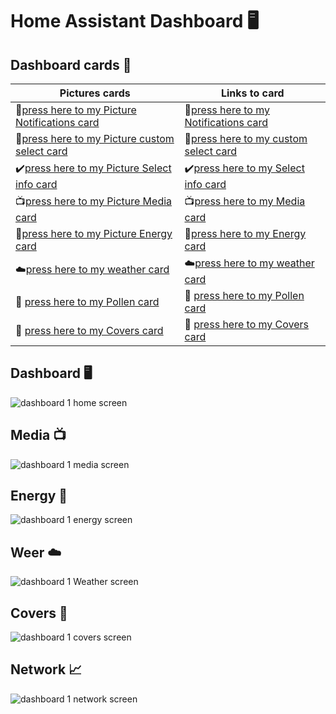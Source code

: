 # Home Assistant Dashboard 🖥️

## Dashboard cards :hammer: 
Pictures cards | Links to card
--------------  | -------------
📓[press here to my Picture Notifications card](https://github.com/jrspowers/Homeassistant-config/blob/master/dashboards/dashboard1/notifications_card)| 📓[press here to my Notifications card](https://github.com/jrspowers/Homeassistant-config/blob/master/dashboards/dashboard1/notifications_card/notifications_card.yaml)
🔨[press here to my Picture custom select card](https://github.com/jrspowers/Homeassistant-config/blob/master/dashboards/dashboard1/custom_select_card)| 🔨[press here to my custom select card](https://github.com/jrspowers/Homeassistant-config/blob/master/dashboards/dashboard1/custom_select_card/custom_select_card.yaml)
✔️[press here to my Picture Select info card](https://github.com/jrspowers/Homeassistant-config/blob/master/dashboards/dashboard1/select_info_card) | ✔️[press here to my Select info card](https://github.com/jrspowers/Homeassistant-config/blob/master/dashboards/dashboard1/select_info_card/select_info_card.yaml)
📺[press here to my Picture Media card](https://github.com/jrspowers/Homeassistant-config/blob/master/dashboards/dashboard1/media_card) | 📺[press here to my Media card](https://github.com/jrspowers/Homeassistant-config/blob/master/dashboards/dashboard1/media_card/media_card.yaml)
🔌[press here to my Picture Energy card](https://github.com/jrspowers/Homeassistant-config/blob/master/dashboards/dashboard1/energy_card) | 🔌[press here to my Energy card](https://github.com/jrspowers/Homeassistant-config/blob/master/dashboards/dashboard1/energy_card/energy_card.yaml)
☁️[press here to my weather card](https://github.com/jrspowers/Homeassistant-config/blob/master/dashboards/dashboard1/weather_card) | ☁️[press here to my weather card](https://github.com/jrspowers/Homeassistant-config/blob/master/dashboards/dashboard1/weather_card/select_weather_card.yaml)
🌳 [press here to my Pollen card](https://github.com/jrspowers/Homeassistant-config/blob/master/dashboards/dashboard1/weather_card) | 🌳 [press here to my Pollen card](https://github.com/jrspowers/Homeassistant-config/blob/master/dashboards/dashboard1/weather_card/pollen_card.yaml)
🔨 [press here to my Covers card](https://github.com/jrspowers/Homeassistant-config/blob/master/dashboards/dashboard1/covers_card) | 🔨 [press here to my Covers card](https://github.com/jrspowers/Homeassistant-config/blob/master/dashboards/dashboard1/covers_card/covers_card.yaml)

## Dashboard 🖥️
![dashboard 1 home screen](https://user-images.githubusercontent.com/60328474/118138917-28f75280-b407-11eb-9e87-ca076318031a.png)
## Media 📺
![dashboard 1 media screen](https://user-images.githubusercontent.com/60328474/117547832-0d203500-b032-11eb-8c0b-225c830c4408.png)
## Energy 🔌
![dashboard 1 energy screen](https://user-images.githubusercontent.com/60328474/118138873-1b41cd00-b407-11eb-8b68-0593cda0648f.png)
## Weer ☁️
![dashboard 1 Weather screen](https://user-images.githubusercontent.com/60328474/118376229-f6945380-b5c6-11eb-9c7e-bd4b8bf94b3e.png)
## Covers 🔨
![dashboard 1 covers screen](https://user-images.githubusercontent.com/60328474/118376244-1461b880-b5c7-11eb-9890-f05e6d7e3600.png)
## Network 📈
![dashboard 1 network screen](https://user-images.githubusercontent.com/60328474/118378122-c0100600-b5d1-11eb-8a98-b0e130019162.png)

